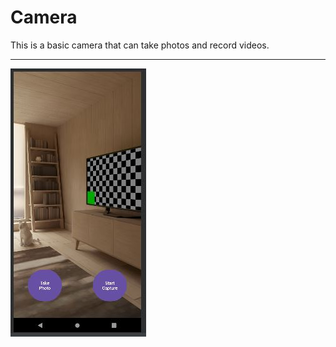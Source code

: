 # Camera
This is a basic camera that can take photos and record videos.
***************************************************
![Captura](./public/captura.jpg)